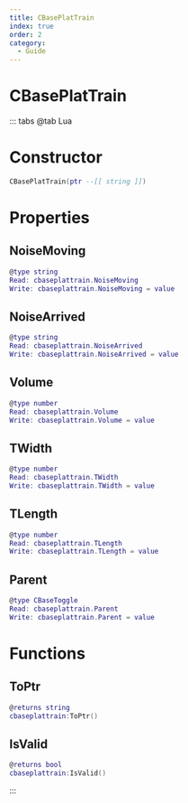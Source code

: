```yaml
---
title: CBasePlatTrain
index: true
order: 2
category:
  - Guide
---
```


# CBasePlatTrain

::: tabs
@tab Lua
# Constructor
```lua
CBasePlatTrain(ptr --[[ string ]])
```
# Properties
## NoiseMoving 
```lua
@type string
Read: cbaseplattrain.NoiseMoving
Write: cbaseplattrain.NoiseMoving = value
```
## NoiseArrived 
```lua
@type string
Read: cbaseplattrain.NoiseArrived
Write: cbaseplattrain.NoiseArrived = value
```
## Volume 
```lua
@type number
Read: cbaseplattrain.Volume
Write: cbaseplattrain.Volume = value
```
## TWidth 
```lua
@type number
Read: cbaseplattrain.TWidth
Write: cbaseplattrain.TWidth = value
```
## TLength 
```lua
@type number
Read: cbaseplattrain.TLength
Write: cbaseplattrain.TLength = value
```
## Parent 
```lua
@type CBaseToggle
Read: cbaseplattrain.Parent
Write: cbaseplattrain.Parent = value
```
# Functions
## ToPtr
```lua
@returns string
cbaseplattrain:ToPtr()
```
## IsValid
```lua
@returns bool
cbaseplattrain:IsValid()
```

:::